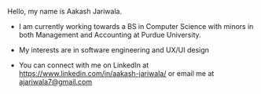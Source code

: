 Hello, my name is Aakash Jariwala.

- I am currently working towards a BS in Computer Science with minors in both Management and Accounting at Purdue University.

- My interests are in software engineering and UX/UI design

- You can connect with me on LinkedIn at https://www.linkedin.com/in/aakash-jariwala/ or email me at ajariwala7@gmail.com
